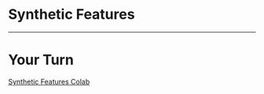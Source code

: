 # Synthetic Features

---

# Your Turn

[Synthetic Features Colab](https://colab.sandbox.google.com/drive/17sl2Rbsa-yVTNzIBY-PCV8-dw0NuwQ73)

